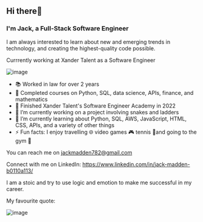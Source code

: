 ## Hi there👋
### I'm Jack, a Full-Stack Software Engineer

I am always interested to learn about new and emerging trends in technology, and creating the highest-quality code possible. 

Currrently working at Xander Talent as a Software Engineer 

![image](https://user-images.githubusercontent.com/68071086/203613672-4ccd36fc-8805-492f-ad23-e3bcaf51f3c9.png)

- 📚 Worked in law for over 2 years 
- 🐍 Completed courses on Python, SQL, data science, APIs, finance, and mathematics 
- 🐥 Finished Xander Talent's Software Engineer Academy in 2022
- 🔭 I’m currently working on a project involving snakes and ladders 
- 🌱 I’m currently learning about Python, SQL, AWS, JavaScript, HTML, CSS, APIs, and a variety of other things
- ⚡ Fun facts: I enjoy travelling 🌐 video games 🎮 tennis 🎾and going to the gym 💪

You can reach me on jackmadden782@gmail.com 

Connect with me on LinkedIn: https://www.linkedin.com/in/jack-madden-b0110a113/ 

I am a stoic and try to use logic and emotion to make me successful in my career. 

My favourite quote: 

![image](https://user-images.githubusercontent.com/68071086/203614485-0f197dbc-b7cf-447c-b90c-4811892336c5.png)

